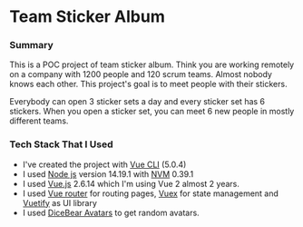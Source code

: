 # Team Sticker Album

### Summary
This is a POC project of team sticker album. Think you are working remotely on a company with 1200 people and 120 scrum teams.
Almost nobody knows each other. This project's goal is to meet people with their stickers.

Everybody can open 3 sticker sets a day and every sticker set has 6 stickers. When you open a sticker set, you can meet 6 new people in mostly different teams.

### Tech Stack That I Used
- I've created the project with [Vue CLI](https://cli.vuejs.org/) (5.0.4)
- I used [Node js](https://nodejs.org/en/) version 14.19.1 with [NVM](https://github.com/nvm-sh/nvm) 0.39.1
- I used [Vue.js](https://v2.vuejs.org/) 2.6.14 which I'm using Vue 2 almost 2 years.
- I used [Vue router](https://router.vuejs.org/) for routing pages, [Vuex](https://vuex.vuejs.org/) for state management and [Vuetify](https://vuetifyjs.com/en/) as UI library 
- I used [DiceBear Avatars](https://avatars.dicebear.com/) to get random avatars.
